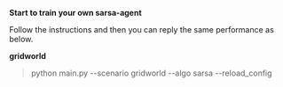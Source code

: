 **Start to train your own sarsa-agent**

Follow the instructions and then you can reply the same performance as below.

**gridworld**

>python main.py --scenario gridworld --algo sarsa --reload_config

[comment]: <> (<img src="https://github.com/jidiai/ai_lib/raw/master/examples/assets/grid_sarsa.png" alt="grid_sarsa" width="400" height="300" align="middle" />)
